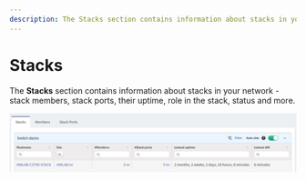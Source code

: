 ```yaml
---
description: The Stacks section contains information about stacks in your network.
---
```


# Stacks

The **Stacks** section contains information about stacks in your network - stack
members, stack ports, their uptime, role in the stack, status and more.

![Stacks](stacks.png)
